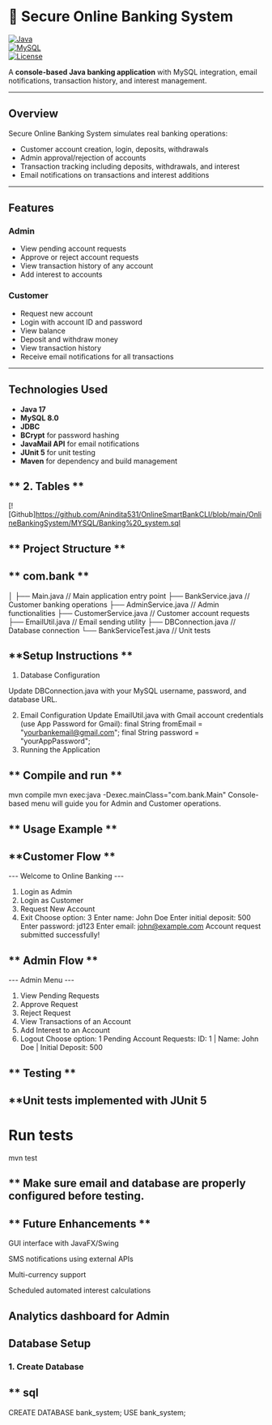 # 🏦 Secure Online Banking System

[![Java](https://img.shields.io/badge/Java-17-blue)](https://www.oracle.com/java/)  
[![MySQL](https://img.shields.io/badge/MySQL-8.0-blue)](https://www.mysql.com/)  
[![License](https://img.shields.io/badge/License-MIT-green)](LICENSE)

A **console-based Java banking application** with MySQL integration, email notifications, transaction history, and interest management.

---

## **Overview**

Secure Online Banking System simulates real banking operations:

- Customer account creation, login, deposits, withdrawals  
- Admin approval/rejection of accounts  
- Transaction tracking including deposits, withdrawals, and interest  
- Email notifications on transactions and interest additions

---

## **Features**

### **Admin**
- View pending account requests  
- Approve or reject account requests  
- View transaction history of any account  
- Add interest to accounts

### **Customer**
- Request new account  
- Login with account ID and password  
- View balance  
- Deposit and withdraw money  
- View transaction history  
- Receive email notifications for all transactions  

---

## **Technologies Used**

- **Java 17**  
- **MySQL 8.0**  
- **JDBC**  
- **BCrypt** for password hashing  
- **JavaMail API** for email notifications  
- **JUnit 5** for unit testing  
- **Maven** for dependency and build management  

## ** 2. Tables ** 
[![Github]https://github.com/Anindita531/OnlineSmartBankCLI/blob/main/OnlineBankingSystem/MYSQL/Banking%20_system.sql

## ** Project Structure  **
## ** com.bank **
│
├── Main.java            // Main application entry point
├── BankService.java     // Customer banking operations
├── AdminService.java    // Admin functionalities
├── CustomerService.java // Customer account requests
├── EmailUtil.java       // Email sending utility
├── DBConnection.java    // Database connection
└── BankServiceTest.java // Unit tests

## **Setup Instructions **
1. Database Configuration

Update DBConnection.java with your MySQL username, password, and database URL.

2. Email Configuration
 Update EmailUtil.java with Gmail account credentials (use App Password for Gmail):
final String fromEmail = "yourbankemail@gmail.com";
 final String password = "yourAppPassword";
 3. Running the Application
## ** Compile and run ** 
 mvn compile
mvn exec:java -Dexec.mainClass="com.bank.Main"
Console-based menu will guide you for Admin and Customer operations.

## ** Usage Example **
## **Customer Flow **
--- Welcome to   Online Banking ---
 1. Login as Admin
 2. Login as Customer
3. Request New Account
4. Exit
Choose option: 3
 Enter name: John Doe
Enter initial deposit: 500
Enter password: jd123
Enter email: john@example.com
Account request submitted successfully!

## ** Admin Flow **
--- Admin Menu ---
1. View Pending Requests
2. Approve Request
3. Reject Request
4. View Transactions of an Account
5. Add Interest to an Account
6. Logout
 Choose option: 1
Pending Account Requests:
ID: 1 | Name: John Doe | Initial Deposit: 500

## ** Testing **

## **Unit tests implemented with JUnit 5

# Run tests
mvn test


## ** Make sure email and database are properly configured before testing.

## ** Future Enhancements **

 GUI interface with JavaFX/Swing

SMS notifications using external APIs

Multi-currency support

Scheduled automated interest calculations

Analytics dashboard for Admin
---

## **Database Setup**

### **1. Create Database**
## ** sql
CREATE DATABASE bank_system;
USE bank_system;
